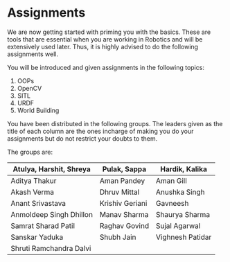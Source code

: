 # Assignments
 
We are now getting started with priming you with the basics. These are tools that are essential when you are working in Robotics and will be extensively used later. Thus, it is highly advised to do the following assignments well.

You will be introduced and given assignments in the following topics: 

1. OOPs
2. OpenCV
3. SITL
4. URDF
5. World Building

You have been distributed in the following groups. The leaders given as the title of each column are the ones incharge of making you do your assignments but do not restrict your doubts to them.

The groups are:

| Atulya, Harshit, Shreya | Pulak, Sappa    | Hardik, Kalika   |
| ----------------------- | --------------- | ---------------- |
| Aditya Thakur           | Aman Pandey     | Aman Gill        |
| Akash Verma             | Dhruv Mittal    | Anushka Singh    |
| Anant Srivastava        | Krishiv Geriani | Gavneesh         |
| Anmoldeep Singh Dhillon | Manav Sharma    | Shaurya Sharma   |
| Samrat Sharad Patil     | Raghav Govind   | Sujal Agarwal    |
| Sanskar Yaduka          | Shubh Jain      | Vighnesh Patidar |
| Shruti Ramchandra Dalvi |                 |                  |